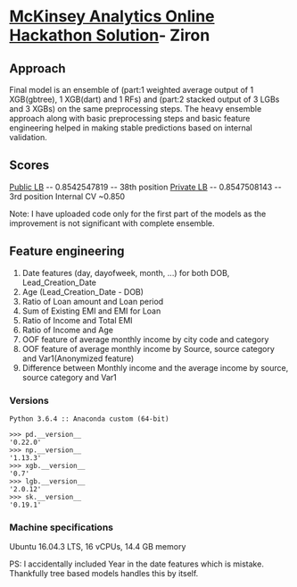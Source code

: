 # [McKinsey Analytics Online Hackathon Solution](https://datahack.analyticsvidhya.com/contest/mckinsey-analytics-online-hackathon-ii/)- Ziron

## Approach

Final model is an ensemble of (part:1 weighted average output of 1 XGB(gbtree), 1 XGB(dart) and 1 RFs) and (part:2 stacked output of 3 LGBs and 3 XGBs) on the same preprocessing steps. The heavy ensemble approach along with basic preprocessing steps and basic feature engineering helped in making stable predictions based on internal validation.

## Scores
[Public LB](https://datahack.analyticsvidhya.com/contest/mckinsey-analytics-online-hackathon-ii/lb) -- 0.8542547819 -- 38th position
[Private LB](https://datahack.analyticsvidhya.com/contest/mckinsey-analytics-online-hackathon-ii/pvt_lb) -- 0.8547508143 -- 3rd position 
Internal CV ~0.850

Note: I have uploaded code only for the first part of the models as the improvement is not significant with complete ensemble.

## Feature engineering
1. Date features (day, dayofweek, month, ...) for both DOB, Lead_Creation_Date
2. Age (Lead_Creation_Date - DOB)
3. Ratio of Loan amount and Loan period
4. Sum of Existing EMI and EMI for Loan
5. Ratio of Income and Total EMI
6. Ratio of Income and Age
7. OOF feature of average monthly income by city code and category
8. OOF feature of average monthly income by Source, source category and Var1(Anonymized feature)
9. Difference between Monthly income and the average income by source, source category and Var1

### Versions
```
Python 3.6.4 :: Anaconda custom (64-bit)

>>> pd.__version__
'0.22.0'
>>> np.__version__
'1.13.3'
>>> xgb.__version__
'0.7'
>>> lgb.__version__
'2.0.12'
>>> sk.__version__
'0.19.1'
```
### Machine specifications
Ubuntu 16.04.3 LTS, 16 vCPUs, 14.4 GB memory

PS: I accidentally included Year in the date features which is mistake. Thankfully tree based models handles this by itself.
